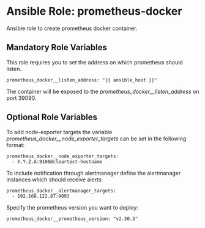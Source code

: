 # Ansible Role: prometheus-docker

Ansible role to create prometheus docker container.

## Mandatory Role Variables

This role requires you to set the address on which prometheus should listen.

```
prometheus_docker__listen_address: "{{ ansible_host }}"
```

The container will be exposed to the _prometheus_docker__listen_address_ on port 39090.

## Optional Role Variables

To add node-exporter targets the variable _prometheus_docker__node_exporter_targets_ can be set in the following format:

```
prometheus_docker__node_exporter_targets:
  - X.Y.Z.A:9100@cleartext-hostname
```

To include notification through alertmanager define the alertmanager instances which should receive alerts:

```
prometheus_docker__alertmanager_targets:
  - 192.168.122.87:9093
```

Specify the prometheus version you want to deploy:

```
prometheus_docker__prometheus_version: "v2.30.3"
```
